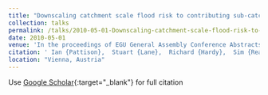 ```yaml
---
title: "Downscaling catchment scale flood risk to contributing sub-catchments to determine the optimum location for flood management."
collection: talks
permalink: /talks/2010-05-01-Downscaling-catchment-scale-flood-risk-to-contributing-sub-catchments-to-determine-the-optimum-location-for-flood-management
date: 2010-05-01
venue: 'In the proceedings of EGU General Assembly Conference Abstracts'
citation: ' Ian {Pattison},  Stuart {Lane},  Richard {Hardy},  Sim {Reaney}, &quot;Downscaling catchment scale flood risk to contributing sub-catchments to determine the optimum location for flood management..&quot; In the proceedings of EGU General Assembly Conference Abstracts, 2010.'
location: "Vienna, Austria"
---
```

Use [Google Scholar](https://scholar.google.com/scholar?q=Downscaling+catchment+scale+flood+risk+to+contributing+sub+catchments+to+determine+the+optimum+location+for+flood+management.){:target="_blank"} for full citation
